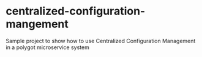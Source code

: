 # centralized-configuration-mangement


Sample project to show how to use Centralized Configuration Management in a polygot microservice system
